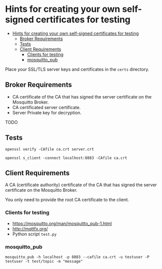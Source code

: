 # Hints for creating your own self-signed certificates for testing

- [Hints for creating your own self-signed certificates for testing](#hints-for-creating-your-own-self-signed-certificates-for-testing)
  - [Broker Requirements](#broker-requirements)
  - [Tests](#tests)
  - [Client Requirements](#client-requirements)
    - [Clients for testing](#clients-for-testing)
    - [mosquitto_pub](#mosquittopub)

Place your SSL/TLS server keys and certificates in the `certs` directory.

## Broker Requirements

- CA certificate of the CA that has signed the server certificate on the
  Mosquitto Broker.
- CA certificated server certificate.
- Server Private key for decryption.

TODO

## Tests

```shell
openssl verify -CAfile ca.crt server.crt
```

```shell
openssl s_client -connect localhost:8883 -CAfile ca.crt
```

## Client Requirements

A CA (certificate authority) certificate of the CA that has signed the server
certificate on the Mosquitto Broker.

You only need to provide the root CA certificate to the client.

### Clients for testing

- https://mosquitto.org/man/mosquitto_pub-1.html
- http://mqttfx.org/
- Python script `test.py`

### mosquitto_pub

```shell
mosquitto_pub -h localhost -p 8883 --cafile ca.crt -u testuser -P testuser -t test/topic -m "message"
```